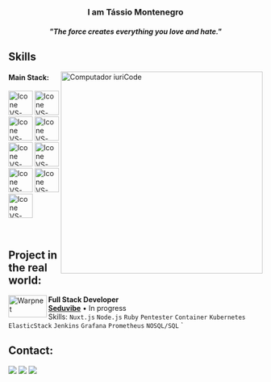 <h3 align="center">I am Tássio Montenegro</h3>
<h5 align="center">"The force creates everything you love and hate."</h5>

## Skills

<img src="https://raw.githubusercontent.com/MicaelliMedeiros/micaellimedeiros/master/image/computer-illustration.png" min-width="400px" max-width="400px" width="400px" align="right" alt="Computador iuriCode">

#### Main Stack:
  [<img height="48px" width="48px" alt="Icone VS-Code" src="https://skillicons.dev/icons?i=nuxtjs"/>](https://developer.mozilla.org/en-US/docs/Web/HTML)
  [<img height="48px" width="48px" alt="Icone VS-Code" src="https://skillicons.dev/icons?i=ruby"/>](https://developer.mozilla.org/en-US/docs/Web/CSS)
  [<img height="48px" width="48px" alt="Icone VS-Code" src="https://skillicons.dev/icons?i=js"/>](https://developer.mozilla.org/en-US/docs/Web/JavaScript)
  [<img height="48px" width="48px" alt="Icone VS-Code" src="https://skillicons.dev/icons?i=nodejs"/>](https://nodejs.org/en)
  [<img height="48px" width="48px" alt="Icone VS-Code" src="https://skillicons.dev/icons?i=aws"/>](https://react.dev/)
    [<img height="48px" width="48px" alt="Icone VS-Code" src="https://skillicons.dev/icons?i=grafana"/>](https://react.dev/)
  [<img height="48px" width="48px" alt="Icone VS-Code" src="https://skillicons.dev/icons?i=jenkins"/>](https://react.dev/)
  [<img height="48px" width="48px" alt="Icone VS-Code" src="https://skillicons.dev/icons?i=prometheus"/>](https://react.dev/)
  [<img height="48px" width="48px" alt="Icone VS-Code" src="https://skillicons.dev/icons?i=python"/>](https://react.dev/)

<br>

## Project in the real world:

[<img align="left" height="44px" width="76px" alt="Warpnet" src="https://i.imgur.com/gA0n9dO.png"/>](https://www.onebitcode.com/)
**Full Stack Developer** \
[**Seduvibe**](https://www.seduvibe.com/) • In progress \
Skills: `Nuxt.js` `Node.js` `Ruby` `Pentester` `Container` `Kubernetes` `ElasticStack` `Jenkins` `Grafana` `Prometheus` `NOSQL/SQL` `

## Contact:
<div>
<a href="https://www.instagram.com/tassiomont_/" target="_blank"><img loading="lazy" src="https://img.shields.io/badge/-Instagram-%23E4405F?style=for-the-badge&logo=instagram&logoColor=white" target="_blank"></a>
<a href = "mailto: tassio.leite14@gmail.com"><img loading="lazy" src="https://img.shields.io/badge/Gmail-D14836?style=for-the-badge&logo=gmail&logoColor=white" target="_blank"></a>
<a href="https://www.linkedin.com/in/tm0nt/" target="_blank"><img loading="lazy" src="https://img.shields.io/badge/-LinkedIn-%230077B5?style=for-the-badge&logo=linkedin&logoColor=white" target="_blank"></a>   
</div>
